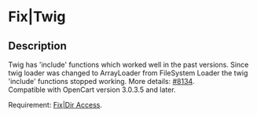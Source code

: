 #  Fix|Twig

## Description
Twig has 'include' functions which worked well in the past versions. Since twig loader was changed to ArrayLoader from FileSystem Loader the twig 'include' functions stopped working. More details: [#8134](https://github.com/opencart/opencart/issues/8134).  
Compatible with OpenCart version 3.0.3.5 and later.

Requirement: [Fix|Dir Access](https://github.com/ocmod-space/ocmod-fix/tree/main/addons/dir-access).
